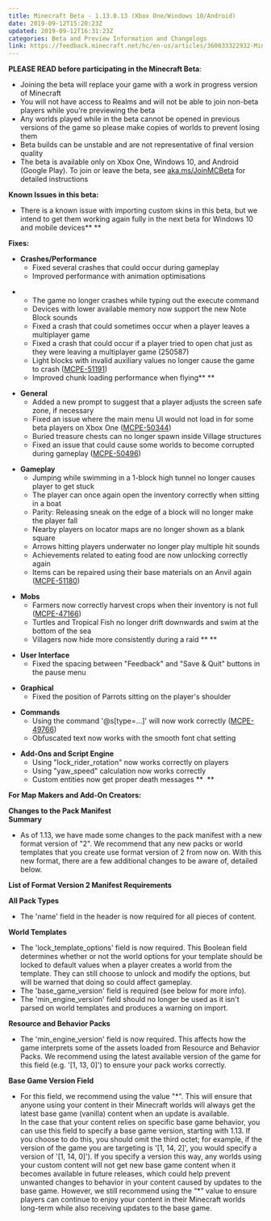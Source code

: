 ```yaml
---
title: Minecraft Beta - 1.13.0.13 (Xbox One/Windows 10/Android)
date: 2019-09-12T15:20:23Z
updated: 2019-09-12T16:31:23Z
categories: Beta and Preview Information and Changelogs
link: https://feedback.minecraft.net/hc/en-us/articles/360033322932-Minecraft-Beta-1-13-0-13-Xbox-One-Windows-10-Android
---
```


**PLEASE READ before participating in the Minecraft Beta**:

- Joining the beta will replace your game with a work in progress version of Minecraft
- You will not have access to Realms and will not be able to join non-beta players while you're previewing the beta
- Any worlds played while in the beta cannot be opened in previous versions of the game so please make copies of worlds to prevent losing them
- Beta builds can be unstable and are not representative of final version quality
- The beta is available only on Xbox One, Windows 10, and Android (Google Play). To join or leave the beta, see [aka.ms/JoinMCBeta](https://aka.ms/JoinMCBeta) for detailed instructions

**Known Issues in this beta:**

- There is a known issue with importing custom skins in this beta, but we intend to get them working again fully in the next beta for Windows 10 and mobile devices** **

**Fixes:**

- **Crashes/Performance**
  - Fixed several crashes that could occur during gameplay
  - Improved performance with animation optimisations

<!-- -->

- - The game no longer crashes while typing out the execute command
  - Devices with lower available memory now support the new Note Block sounds 
  - Fixed a crash that could sometimes occur when a player leaves a multiplayer game 
  - Fixed a crash that could occur if a player tried to open chat just as they were leaving a multiplayer game (250587)
  - Light blocks with invalid auxiliary values no longer cause the game to crash ([MCPE-51191](https://bugs.mojang.com/browse/MCPE-51191))
  - Improved chunk loading performance when flying** **

<!-- -->

- **General**
  - Added a new prompt to suggest that a player adjusts the screen safe zone, if necessary 
  - Fixed an issue where the main menu UI would not load in for some beta players on Xbox One ([MCPE-50344](https://bugs.mojang.com/browse/MCPE-50344))
  - Buried treasure chests can no longer spawn inside Village structures
  - Fixed an issue that could cause some worlds to become corrupted during gameplay ([MCPE-50496](https://bugs.mojang.com/browse/MCPE-50496))

<!-- -->

- **Gameplay**
  - Jumping while swimming in a 1-block high tunnel no longer causes player to get stuck 
  - The player can once again open the inventory correctly when sitting in a boat 
  - Parity: Releasing sneak on the edge of a block will no longer make the player fall
  - Nearby players on locator maps are no longer shown as a blank square
  - Arrows hitting players underwater no longer play multiple hit sounds
  - Achievements related to eating food are now unlocking correctly again
  - Items can be repaired using their base materials on an Anvil again ([MCPE-51180](https://bugs.mojang.com/browse/MCPE-51180))

<!-- -->

- **Mobs**
  - Farmers now correctly harvest crops when their inventory is not full ([MCPE-47166](https://bugs.mojang.com/browse/MCPE-47166))
  - Turtles and Tropical Fish no longer drift downwards and swim at the bottom of the sea 
  - Villagers now hide more consistently during a raid ** **

<!-- -->

- **User Interface**
  - Fixed the spacing between "Feedback" and "Save & Quit" buttons in the pause menu  

<!-- -->

- **Graphical**
  - Fixed the position of Parrots sitting on the player's shoulder 

<!-- -->

- **Commands**
  - Using the command '@s\[type=...\]' will now work correctly ([MCPE-49766](https://bugs.mojang.com/browse/MCPE-49766))
  - Obfuscated text now works with the smooth font chat setting

<!-- -->

- **Add-Ons and Script Engine**
  - Using "lock_rider_rotation" now works correctly on players 
  - Using "yaw_speed" calculation now works correctly
  - Custom entities now get proper death messages **  **

**For Map Makers and Add-On Creators:**

**Changes to the Pack Manifest  
Summary**

- As of 1.13, we have made some changes to the pack manifest with a new format version of "2". We recommend that any new packs or world templates that you create use format version of 2 from now on. With this new format, there are a few additional changes to be aware of, detailed below. 

**List of Format Version 2 Manifest Requirements**

**All Pack Types**

- The 'name' field in the header is now required for all pieces of content.

**World Templates**

- The 'lock_template_options' field is now required. This Boolean field determines whether or not the world options for your template should be locked to default values when a player creates a world from the template. They can still choose to unlock and modify the options, but will be warned that doing so could affect gameplay.
- The 'base_game_version' field is required (see below for more info).
- The 'min_engine_version' field should no longer be used as it isn't parsed on world templates and produces a warning on import. 

**Resource and Behavior Packs**

- The 'min_engine_version' field is now required. This affects how the game interprets some of the assets loaded from Resource and Behavior Packs. We recommend using the latest available version of the game for this field (e.g. '\[1, 13, 0\]') to ensure your pack works correctly. 

**Base Game Version Field**

- For this field, we recommend using the value "\*". This will ensure that anyone using your content in their Minecraft worlds will always get the latest base game (vanilla) content when an update is available.   
  In the case that your content relies on specific base game behavior, you can use this field to specify a base game version, starting with 1.13. If you choose to do this, you should omit the third octet; for example, if the version of the game you are targeting is '\[1, 14, 2\]', you would specify a version of '\[1, 14, 0\]'). If you specify a version this way, any worlds using your custom content will not get new base game content when it becomes available in future releases, which could help prevent unwanted changes to behavior in your content caused by updates to the base game. However, we still recommend using the “\*” value to ensure players can continue to enjoy your content in their Minecraft worlds long-term while also receiving updates to the base game.
